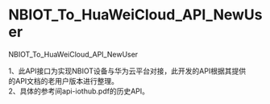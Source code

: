# NBIOT_To_HuaWeiCloud_API_NewUser   
NBIOT_To_HuaWeiCloud_API_NewUser             
                                
1、此API接口为实现NBIOT设备与华为云平台对接，此开发的API根据其提供            
   的API文档的老用户版本进行整理。                                         
2、具体的参考间api-iothub.pdf的历史API。       
                                  

         
                
              

    
     
  
      
                                          
                                   
   

